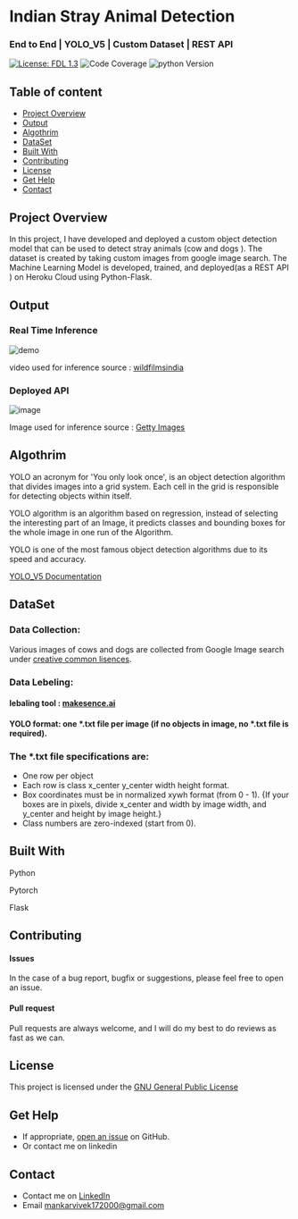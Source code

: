 # Indian Stray Animal Detection

### End to End | YOLO_V5 | Custom Dataset | REST API  

[![License: FDL 1.3](https://img.shields.io/badge/License-FDL%20v1.3-blue.svg)](https://www.gnu.org/licenses/fdl-1.3)
![Code Coverage](https://img.shields.io/badge/coverage-80%25-green)
![python Version](https://img.shields.io/pypi/pyversions/Django)
 
## Table of content

- [Project Overview ](#Project-Overview )
- [Output](#Output)
- [Algothrim](#Algothrim)
- [DataSet](#DataSet) 
- [Built With](#built-with)
- [Contributing](#contributing)
- [License](#license)
- [Get Help](#get-help)
- [Contact](#contact)


## Project Overview

In this project, I have developed and deployed  a custom object detection model that can be used to detect stray animals (cow and dogs ). The dataset is created by taking custom images from google image search. The Machine Learning Model is developed, trained, and deployed(as a REST API ) on Heroku Cloud using Python-Flask.  

## Output

### Real Time Inference 

![demo](/images/output.gif)

video used for inference source : [wildfilmsindia](https://www.youtube.com/watch?v=pit4FU2lxZQ&t=52s)

### Deployed API 

![image](https://user-images.githubusercontent.com/53163419/120688561-d1f21400-c4c0-11eb-9917-cb29a0f2d059.png)

Image used for inference source : [Getty Images](https://media.gettyimages.com/photos/indian-domestic-stray-animals-picture-id1082294270?s=2048x2048)

## Algothrim

YOLO an acronym for 'You only look once', is an object detection algorithm that divides images into a grid system. Each cell in the grid is responsible for detecting objects within itself.

YOLO algorithm is an algorithm based on regression, instead of selecting the interesting part of an Image, it predicts classes and bounding boxes for the whole image in one run of the Algorithm.
 
YOLO is one of the most famous object detection algorithms due to its speed and accuracy.

[YOLO_V5 Documentation](https://docs.ultralytics.com/)

## DataSet

### Data Collection:
Various images of cows and dogs are collected from Google Image search under [creative common lisences](https://support.google.com/websearch/answer/29508?hl=en&co=GENIE.Platform%3DAndroid). 

### Data Lebeling:

#### lebaling tool : [makesence.ai](https://www.makesense.ai/)

#### YOLO format:   one *.txt file per image (if no objects in image, no *.txt file is required). 

### The *.txt file specifications are:

- One row per object
- Each row is class x_center y_center width height format.
- Box coordinates must be in normalized xywh format (from 0 - 1). {If your boxes are in pixels, divide x_center and width by image width, and y_center and height by image height.}
- Class numbers are zero-indexed (start from 0).

## Built With

Python

Pytorch

Flask 


## Contributing

#### Issues

In the case of a bug report, bugfix or suggestions, please feel free to open an issue.

#### Pull request

Pull requests are always welcome, and I will do my best to do reviews as fast as we can.


## License

This project is licensed under the [GNU General Public License](https://github.com/Vivek1258/Custom-object-detection-Indain-Stray-Animals/blob/main/LICENSE)

## Get Help

- If appropriate, [open an issue](https://github.com/Vivek1258/Custom-object-detection-Indain-Stray-Animals/issues) on GitHub. 
- Or contact me on linkedin 

## Contact 

- Contact me on [LinkedIn](https://www.linkedin.com/in/vivek-mankar-182735184/) 
- Email mankarvivek172000@gmail.com
 





